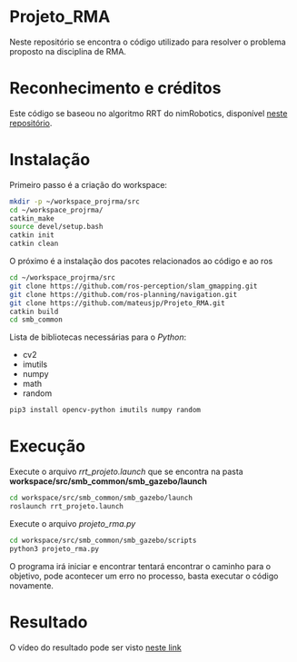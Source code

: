 # Projeto_RMA

Neste repositório se encontra o código utilizado para resolver o problema proposto na disciplina de RMA.

# Reconhecimento e créditos

Este código se baseou no algoritmo RRT do nimRobotics, disponível [neste repositório](https://github.com/nimRobotics/RRT).

# Instalação

Primeiro passo é a criação do workspace:

```sh
mkdir -p ~/workspace_projrma/src
cd ~/workspace_projrma/
catkin_make
source devel/setup.bash
catkin init
catkin clean
```
O próximo é a instalação dos pacotes relacionados ao código e ao ros

```sh
cd ~/workspace_projrma/src
git clone https://github.com/ros-perception/slam_gmapping.git
git clone https://github.com/ros-planning/navigation.git
git clone https://github.com/mateusjp/Projeto_RMA.git
catkin build
cd smb_common
```

Lista de bibliotecas necessárias para o *Python*:

* cv2
* imutils
* numpy
* math
* random

```sh
pip3 install opencv-python imutils numpy random
```

# Execução

Execute o arquivo *rrt_projeto.launch* que se encontra na pasta **workspace/src/smb_common/smb_gazebo/launch**

```sh
cd workspace/src/smb_common/smb_gazebo/launch
roslaunch rrt_projeto.launch
```

Execute o arquivo *projeto_rma.py*

```sh
cd workspace/src/smb_common/smb_gazebo/scripts
python3 projeto_rma.py
```

O programa irá iniciar e encontrar tentará encontrar o caminho para o objetivo, pode acontecer um erro no processo, basta executar o código novamente.

# Resultado

O vídeo do resultado pode ser visto [neste link](https://drive.google.com/file/d/1ls4PEDdtmtQigpjfPncIXWGmtyRwSLwk/view?usp=sharing)
